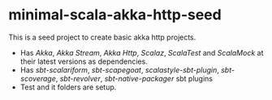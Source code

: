 minimal-scala-akka-http-seed
=========================

This is a seed project to create basic akka http projects.

* Has *Akka*, *Akka Stream*, *Akka Http*, *Scalaz*, *ScalaTest* and *ScalaMock* at their latest versions as dependencies.
* Has *sbt-scalariform*, *sbt-scapegoat*, *scalastyle-sbt-plugin*,
  *sbt-scoverage*, *sbt-revolver*, *sbt-native-packager*  sbt plugins
* Test and it folders are setup.
